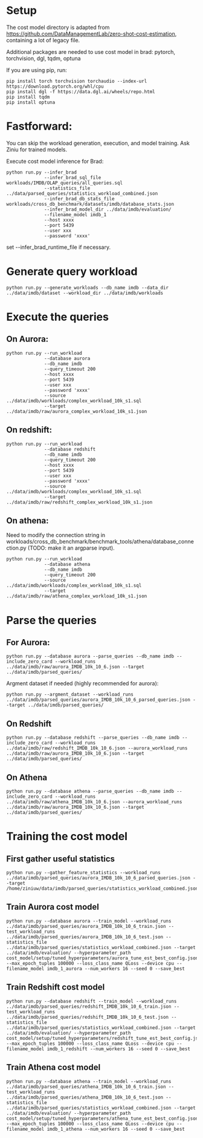 # Setup
The cost model directory is adapted from https://github.com/DataManagementLab/zero-shot-cost-estimation, 
containing a lot of legacy file.

Additional packages are needed to use cost model in brad: pytorch, torchvision, dgl, tqdm, optuna

If you are using pip, run:
```angular2html
pip install torch torchvision torchaudio --index-url https://download.pytorch.org/whl/cpu
pip install dgl -f https://data.dgl.ai/wheels/repo.html
pip install tqdm
pip install optuna
```

# Fastforward: 

You can skip the workload generation, execution, and model training. Ask Ziniu for trained models.

Execute cost model inference for Brad:
```angular2html
python run.py --infer_brad 
              --infer_brad_sql_file workloads/IMDB/OLAP_queries/all_queries.sql
              --statistics_file ../data/parsed_queries/statistics_workload_combined.json
              --infer_brad_db_stats_file workloads/cross_db_benchmark/datasets/imdb/database_stats.json
              --infer_brad_model_dir ../data/imdb/evaluation/ 
              --filename_model imdb_1
              --host xxxx
              --port 5439
              --user xxx
              --password 'xxxx'
```
set --infer_brad_runtime_file if necessary. 

# Generate query workload
```angular2html
python run.py --generate_workloads --db_name imdb --data_dir ../data/imdb/dataset --workload_dir ../data/imdb/workloads
```

# Execute the queries
## On Aurora:
```angular2html
python run.py --run_workload 
              --database aurora
              --db_name imdb
              --query_timeout 200 
              --host xxxx
              --port 5439
              --user xxx
              --password 'xxxx'
              --source ../data/imdb/workloads/complex_workload_10k_s1.sql
              --target ../data/imdb/raw/aurora_complex_workload_10k_s1.json
```

## On redshift:
```angular2html
python run.py --run_workload 
              --database redshift
              --db_name imdb
              --query_timeout 200
              --host xxxx
              --port 5439
              --user xxx
              --password 'xxxx'
              --source ../data/imdb/workloads/complex_workload_10k_s1.sql
              --target ../data/imdb/raw/redshift_complex_workload_10k_s1.json
```

## On athena:
Need to modify the connection string in workloads/cross_db_benchmark/benchmark_tools/athena/database_connection.py
(TODO: make it an argparse input).
```angular2html
python run.py --run_workload 
              --database athena
              --db_name imdb
              --query_timeout 200
              --source ../data/imdb/workloads/complex_workload_10k_s1.sql
              --target ../data/imdb/raw/athena_complex_workload_10k_s1.json
```

# Parse the queries

## For Aurora:
```angular2html
python run.py --database aurora --parse_queries --db_name imdb --include_zero_card --workload_runs ../data/imdb/raw/aurora_IMDB_10k_10_6.json --target ../data/imdb/parsed_queries/
```

Argment dataset if needed (highly recommended for aurora):
```angular2html
python run.py --argment_dataset --workload_runs ../data/imdb/parsed_queries/aurora_IMDB_10k_10_6_parsed_queries.json --target ../data/imdb/parsed_queries/
```


## On Redshift
```angular2html
python run.py --database redshift --parse_queries --db_name imdb --include_zero_card --workload_runs ../data/imdb/raw/redshift_IMDB_10k_10_6.json --aurora_workload_runs ../data/imdb/raw/aurora_IMDB_10k_10_6.json --target ../data/imdb/parsed_queries/
```

## On Athena
```angular2html
python run.py --database athena --parse_queries --db_name imdb --include_zero_card --workload_runs ../data/imdb/raw/athena_IMDB_10k_10_6.json --aurora_workload_runs ../data/imdb/raw/aurora_IMDB_10k_10_6.json --target ../data/imdb/parsed_queries/
```

# Training the cost model


## First gather useful statistics

```angular2html
python run.py --gather_feature_statistics --workload_runs ../data/imdb/parsed_queries/aurora_IMDB_10k_10_6_parsed_queries.json --target /home/ziniuw/data/imdb/parsed_queries/statistics_workload_combined.json
```

## Train Aurora cost model

```angular2html
python run.py --database aurora --train_model --workload_runs ../data/imdb/parsed_queries/aurora_IMDB_10k_10_6_train.json --test_workload_runs ../data/imdb/parsed_queries/aurora_IMDB_10k_10_6_test.json --statistics_file ../data/imdb/parsed_queries/statistics_workload_combined.json --target ../data/imdb/evaluation/ --hyperparameter_path cost_model/setup/tuned_hyperparameters/aurora_tune_est_best_config.json --max_epoch_tuples 100000 --loss_class_name QLoss --device cpu --filename_model imdb_1_aurora --num_workers 16 --seed 0 --save_best
```

## Train Redshift cost model

```angular2html
python run.py --database redshift --train_model --workload_runs ../data/imdb/parsed_queries/redshift_IMDB_10k_10_6_train.json --test_workload_runs ../data/imdb/parsed_queries/redshift_IMDB_10k_10_6_test.json --statistics_file ../data/imdb/parsed_queries/statistics_workload_combined.json --target ../data/imdb/evaluation/ --hyperparameter_path cost_model/setup/tuned_hyperparameters/redshift_tune_est_best_config.json --max_epoch_tuples 100000 --loss_class_name QLoss --device cpu --filename_model imdb_1_redshift --num_workers 16 --seed 0 --save_best
```

## Train Athena cost model

```angular2html
python run.py --database athena --train_model --workload_runs ../data/imdb/parsed_queries/athena_IMDB_10k_10_6_train.json --test_workload_runs ../data/imdb/parsed_queries/athena_IMDB_10k_10_6_test.json --statistics_file ../data/imdb/parsed_queries/statistics_workload_combined.json --target ../data/imdb/evaluation/ --hyperparameter_path cost_model/setup/tuned_hyperparameters/athena_tune_est_best_config.json --max_epoch_tuples 100000 --loss_class_name QLoss --device cpu --filename_model imdb_1_athena --num_workers 16 --seed 0 --save_best
```


